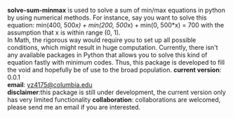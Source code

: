 **solve-sum-minmax** is used to solve a sum of min/max equations in python by 
using numerical methods. For instance, say you want to solve this equation: 
min(400, 500*x) + min(200, 500*x) + min(0, 500*x) = 700 
with the assumption that
x is within range (0, 1).  
In Math, the rigorous way would 
require you to set up all possible conditions, which 
might result in huge computation. 
Currently, there isn't any available packages in Python
that allows you to solve this kind of equation fastly with minimum codes. Thus,
this package is developed to fill the void and hopefully be of use to the 
broad population.
**current version**: 0.0.1  
**email**: yz4175@columbia.edu  
**disclaimer**:this package is still under development, the current version
only has very limited functionality
**collaboration**: collaborations are welcomed, please send me an email if you 
are interested.